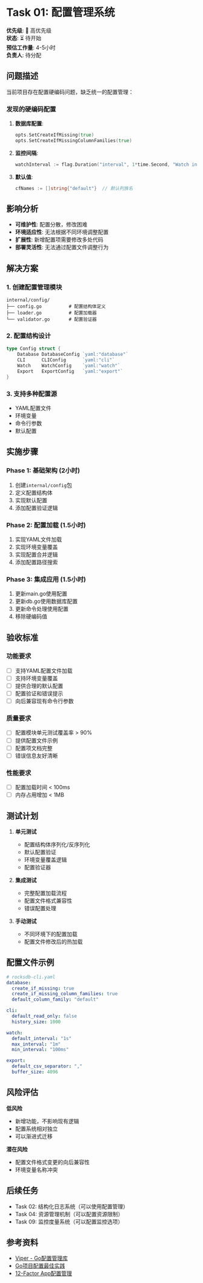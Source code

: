# Task 01: 配置管理系统

**优先级**: 🔴 高优先级  
**状态**: ⏳ 待开始  
**预估工作量**: 4-5小时  
**负责人**: 待分配  

## 问题描述

当前项目存在配置硬编码问题，缺乏统一的配置管理：

### 发现的硬编码配置
1. **数据库配置**:
   ```go
   opts.SetCreateIfMissing(true)
   opts.SetCreateIfMissingColumnFamilies(true)
   ```

2. **监控间隔**:
   ```go
   watchInterval := flag.Duration("interval", 1*time.Second, "Watch interval")
   ```

3. **默认值**:
   ```go
   cfNames := []string{"default"}  // 默认列族名
   ```

## 影响分析

- **可维护性**: 配置分散，修改困难
- **环境适应性**: 无法根据不同环境调整配置
- **扩展性**: 新增配置项需要修改多处代码
- **部署灵活性**: 无法通过配置文件调整行为

## 解决方案

### 1. 创建配置管理模块
```
internal/config/
├── config.go          # 配置结构体定义
├── loader.go          # 配置加载器
└── validator.go       # 配置验证器
```

### 2. 配置结构设计
```go
type Config struct {
    Database DatabaseConfig `yaml:"database"`
    CLI      CLIConfig      `yaml:"cli"`
    Watch    WatchConfig    `yaml:"watch"`
    Export   ExportConfig   `yaml:"export"`
}
```

### 3. 支持多种配置源
- YAML配置文件
- 环境变量
- 命令行参数
- 默认配置

## 实施步骤

### Phase 1: 基础架构 (2小时)
1. 创建`internal/config`包
2. 定义配置结构体
3. 实现默认配置
4. 添加配置验证逻辑

### Phase 2: 配置加载 (1.5小时)
1. 实现YAML文件加载
2. 实现环境变量覆盖
3. 实现配置合并逻辑
4. 添加配置路径搜索

### Phase 3: 集成应用 (1.5小时)
1. 更新main.go使用配置
2. 更新db.go使用数据库配置
3. 更新命令处理使用配置
4. 移除硬编码值

## 验收标准

### 功能要求
- [ ] 支持YAML配置文件加载
- [ ] 支持环境变量覆盖
- [ ] 提供合理的默认配置
- [ ] 配置验证和错误提示
- [ ] 向后兼容现有命令行参数

### 质量要求
- [ ] 配置模块单元测试覆盖率 > 90%
- [ ] 提供配置文件示例
- [ ] 配置项文档完整
- [ ] 错误信息友好清晰

### 性能要求
- [ ] 配置加载时间 < 100ms
- [ ] 内存占用增加 < 1MB

## 测试计划

1. **单元测试**
   - 配置结构体序列化/反序列化
   - 默认配置验证
   - 环境变量覆盖逻辑
   - 配置验证器

2. **集成测试**
   - 完整配置加载流程
   - 配置文件格式兼容性
   - 错误配置处理

3. **手动测试**
   - 不同环境下的配置加载
   - 配置文件修改后的热加载

## 配置文件示例

```yaml
# rocksdb-cli.yaml
database:
  create_if_missing: true
  create_if_missing_column_families: true
  default_column_family: "default"

cli:
  default_read_only: false
  history_size: 1000

watch:
  default_interval: "1s"
  max_interval: "1m"  
  min_interval: "100ms"

export:
  default_csv_separator: ","
  buffer_size: 4096
```

## 风险评估

**低风险**
- 新增功能，不影响现有逻辑
- 配置系统相对独立
- 可以渐进式迁移

**潜在风险**
- 配置文件格式变更的向后兼容性
- 环境变量名称冲突

## 后续任务

- Task 02: 结构化日志系统（可以使用配置管理）
- Task 04: 资源管理机制（可以配置资源限制）
- Task 09: 监控度量系统（可以配置监控选项）

## 参考资料

- [Viper - Go配置管理库](https://github.com/spf13/viper)
- [Go项目配置最佳实践](https://github.com/golang-standards/project-layout)
- [12-Factor App配置管理](https://12factor.net/config) 